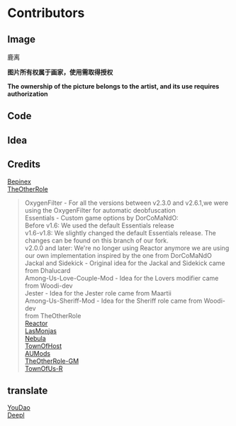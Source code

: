 # Contributors
## Image
鹿离  

**图片所有权属于画家，使用需取得授权**  

**The ownership of the picture belongs to the artist, and its use requires authorization**  
## Code
## Idea

## Credits
[Bepinex](https://github.com/BepInEx/BepInEx)  
[TheOtherRole](https://github.com/TheOtherRolesAU/TheOtherRoles)  
>OxygenFilter - For all the versions between v2.3.0 and v2.6.1,we were using the OxygenFilter for automatic deobfuscation  
>Essentials - Custom game options by DorCoMaNdO:  
> Before v1.6: We used the default Essentials release  
> v1.6-v1.8: We slightly changed the default Essentials release. The changes can be found on this branch of our fork.  
> v2.0.0 and later: We're no longer using Reactor anymore we are using our own implementation inspired by the one from DorCoMaNdO  
> Jackal and Sidekick - Original idea for the Jackal and Sidekick came from Dhalucard  
> Among-Us-Love-Couple-Mod - Idea for the Lovers modifier came from Woodi-dev  
> Jester - Idea for the Jester role came from Maartii  
> Among-Us-Sheriff-Mod - Idea for the Sheriff role came from Woodi-dev  
>from TheOtherRole  
[Reactor](https://github.com/NuclearPowered/Reactor)  
[LasMonjas](https://github.com/KiraYamato94/LasMonjas)  
[Nebula](https://github.com/Dolly1016/Nebula)  
[TownOfHost](https://github.com/tukasa0001/TownOfHost)  
[AUMods](https://github.com/AUModS/AUModS)  
[TheOtherRole-GM](https://github.com/yukinogatari/TheOtherRoles-GM)  
[TownOfUs-R](https://github.com/eDonnes124/Town-Of-Us-R)  

## translate
[YouDao](https://fanyi.youdao.com)  
[Deepl](https://www.deepl.com/)  
